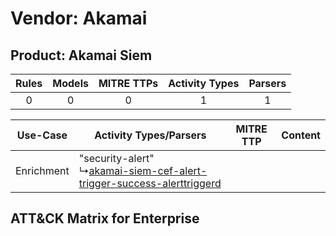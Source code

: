 Vendor: Akamai
==============
Product: Akamai Siem
--------------------
| Rules | Models | MITRE TTPs | Activity Types | Parsers |
|:-----:|:------:|:----------:|:--------------:|:-------:|
|   0   |   0    |     0      |       1        |    1    |

|  Use-Case  | Activity Types/Parsers    | MITRE TTP | Content    |
|:----------:| ---- | --------- | ---- |
| Enrichment |  "security-alert"<br> ↳[akamai-siem-cef-alert-trigger-success-alerttriggerd](Ps/pC_akamaisiemcefalerttriggersuccessalerttriggerd.md)<br> |    | [](RM/r_m_akamai_akamai_siem_Enrichment.md) |

ATT&CK Matrix for Enterprise
----------------------------
